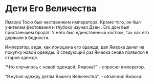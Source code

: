 # Дети Его Величества

Ямаока Тесю был наставником императора. Кроме того, он был учителем фехтования и глубоко изучал Дзен . Его дом был пристанищем бродяг. У него был единственный костюм, так как его держали в бедности.

Император, видя, как поношена его одежда, дал Ямаоке денег на покупку новой одежды. В следующий раз Ямаока снова появился в старой одежде.

"Что случилось с новой одеждой, Ямаока?" - спросил император.

"Я купил одежду детям Вашего Величества", - объяснил Ямаока.
